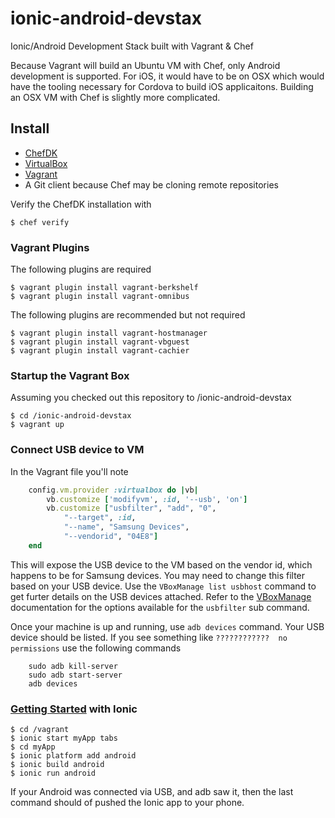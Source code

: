 # ionic-android-devstax

Ionic/Android Development Stack built with Vagrant & Chef

Because Vagrant will build an Ubuntu VM with Chef, only Android development is supported. For iOS, it would have to be on OSX which
would have the tooling necessary for Cordova to build iOS applicaitons. Building an OSX VM with Chef is slightly more complicated.

## Install
- [ChefDK](https://downloads.chef.io/chef-dk/)
- [VirtualBox](https://www.virtualbox.org/wiki/Downloads)
- [Vagrant](https://www.vagrantup.com/downloads.html)
- A Git client because Chef may be cloning remote repositories

Verify the ChefDK installation with
```shell
$ chef verify
```
### Vagrant Plugins
The following plugins are required
```shell
$ vagrant plugin install vagrant-berkshelf
$ vagrant plugin install vagrant-omnibus
```
The following plugins are recommended but not required
```shell
$ vagrant plugin install vagrant-hostmanager
$ vagrant plugin install vagrant-vbguest
$ vagrant plugin install vagrant-cachier
```

### Startup the Vagrant Box
Assuming you checked out this repository to /ionic-android-devstax
```shell
$ cd /ionic-android-devstax
$ vagrant up
```

### Connect USB device to VM
In the Vagrant file you'll note
```ruby
    config.vm.provider :virtualbox do |vb|
        vb.customize ['modifyvm', :id, '--usb', 'on']
        vb.customize ["usbfilter", "add", "0",
            "--target", :id,
            "--name", "Samsung Devices",
            "--vendorid", "04E8"]
    end
```
This will expose the USB device to the VM based on the vendor id, which happens to be for Samsung devices.
You may need to change this filter based on your USB device. Use the `VBoxManage list usbhost` command to get furter details on the USB devices attached.
Refer to the [VBoxManage](https://www.virtualbox.org/manual/ch08.html) documentation for the options available for the `usbfilter` sub command.

Once your machine is up and running, use `adb devices` command. Your USB device should be listed. If you see something
like `????????????	no permissions` use the following commands
```
    sudo adb kill-server
    sudo adb start-server
    adb devices
```

### [Getting Started](http://ionicframework.com/getting-started/) with Ionic
```
$ cd /vagrant
$ ionic start myApp tabs
$ cd myApp
$ ionic platform add android
$ ionic build android
$ ionic run android
```
If your Android was connected via USB, and adb saw it, then the last command should of pushed the Ionic app to your phone.
